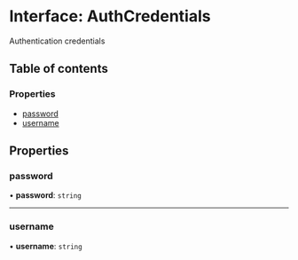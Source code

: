 # Interface: AuthCredentials

Authentication credentials

## Table of contents

### Properties

- [password](AuthCredentials.md#password)
- [username](AuthCredentials.md#username)

## Properties

### password

• **password**: `string`

___

### username

• **username**: `string`
